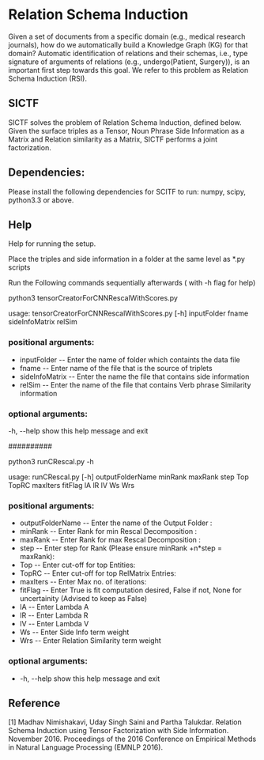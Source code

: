 # Relation Schema Induction

Given a set of documents from a specific domain (e.g., medical research journals), how do we automatically build a Knowledge Graph (KG) for that domain? Automatic identification of relations and their schemas, i.e., type signature of arguments of relations (e.g., undergo(Patient, Surgery)), is an important first step towards this goal. We refer to this problem as Relation Schema Induction (RSI).

## SICTF

SICTF solves the problem of Relation Schema Induction, defined below. Given the surface triples as a Tensor, Noun Phrase Side Information as a Matrix and Relation similarity as a Matrix, SICTF performs a joint factorization. 


## Dependencies:

Please install the following dependencies for SCITF to run:
numpy, scipy, python3.3 or above.

## Help
Help for running the setup.

Place the triples and side information in a folder at the same level as *.py scripts

Run the Following commands sequentially afterwards ( with -h flag for help)

python3 tensorCreatorForCNNRescalWithScores.py

usage: tensorCreatorForCNNRescalWithScores.py [-h]
                                              inputFolder fname sideInfoMatrix
                                              relSim

### positional arguments:
  * inputFolder   --  Enter the name of folder which containts the data file
  * fname         --  Enter name of the file that is the source of triplets
  * sideInfoMatrix -- Enter the name the file that contains side information
  * relSim         -- Enter the name of the file that contains Verb phrase Similarity information

### optional arguments:
  -h, --help      show this help message and exit


##########

python3 runCRescal.py -h

usage: runCRescal.py [-h]
                     outputFolderName minRank maxRank step Top TopRC maxIters
                     fitFlag lA lR lV Ws Wrs

### positional arguments:
  * outputFolderName -- Enter the name of the Output Folder :
  * minRank          -- Enter Rank for min Rescal Decomposition :
  * maxRank          -- Enter Rank for max Rescal Decomposition :
  * step             -- Enter step for Rank (Please ensure minRank +n*step =
                    maxRank):
  * Top              -- Enter cut-off for top Entities:
  * TopRC            -- Enter cut-off for top RelMatrix Entries:
  * maxIters         -- Enter Max no. of iterations:
  * fitFlag          -- Enter True is fit computation desired, False if not, None
                    for uncertainity (Advised to keep as False)
  * lA               -- Enter Lambda A
  * lR               -- Enter Lambda R
  * lV                -- Enter Lambda V
  * Ws                -- Enter Side Info term weight
  * Wrs               -- Enter Relation Similarity term weight

### optional arguments:
  * -h, --help        show this help message and exit

## Reference
[1] Madhav Nimishakavi, Uday Singh Saini and Partha Talukdar. Relation Schema Induction using Tensor Factorization with Side Information. November 2016. Proceedings of the 2016 Conference on Empirical Methods in Natural Language Processing (EMNLP 2016).
